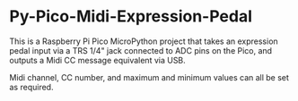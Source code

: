 # Py-Pico-Midi-Expression-Pedal

This is a Raspberry Pi Pico MicroPython project that takes an expression pedal input via a TRS 1/4" jack connected to ADC pins on the Pico, and outputs a Midi CC message equivalent via USB.

Midi channel, CC number, and maximum and minimum values can all be set as required.